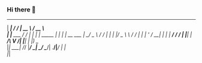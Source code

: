 ### Hi there 👋

 ______         __  _____              ____            
|  ____|       / / |  __ \            / __ \           
| |__ ___     / /  | |  | | _____   _| |  | |_ __  ___ 
|  __/ _ \   / /   | |  | |/ _ \ \ / / |  | | '_ \/ __|
| | |  __/  / /    | |__| |  __/\ V /| |__| | |_) \__ \
|_|  \___| /_/     |_____/ \___| \_/  \____/| .__/|___/
                                            | |        
                                            |_|    
<!--
**Josiahliu/Josiahliu** is a ✨ _special_ ✨ repository because its `README.md` (this file) appears on your GitHub profile.

Here are some ideas to get you started:

- 🔭 I’m currently working on ...
- 🌱 I’m currently learning ...
- 👯 I’m looking to collaborate on ...
- 🤔 I’m looking for help with ...
- 💬 Ask me about ...
- 📫 How to reach me: ...
- 😄 Pronouns: ...
- ⚡ Fun fact: ...
-->

